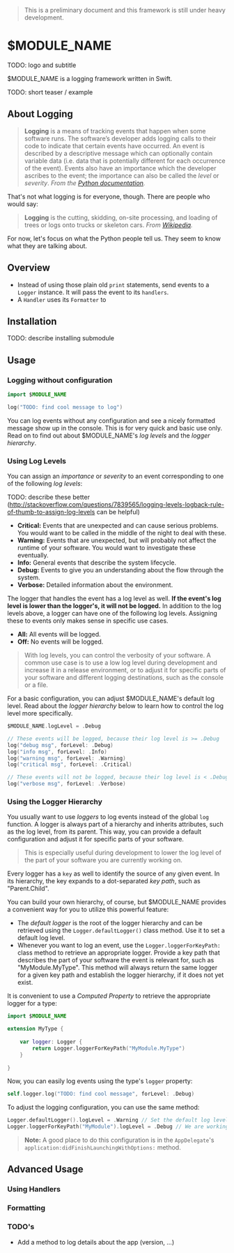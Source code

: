 > This is a preliminary document and this framework is still under heavy development.

# $MODULE_NAME

TODO: logo and subtitle

$MODULE_NAME is a logging framework written in Swift.

TODO: short teaser / example


## About Logging

> **Logging** is a means of tracking events that happen when some software runs. The software’s developer adds logging calls to their code to indicate that certain events have occurred. An event is described by a descriptive message which can optionally contain variable data (i.e. data that is potentially different for each occurrence of the event). Events also have an importance which the developer ascribes to the event; the importance can also be called the *level* or *severity*. *From the [Python documentation](https://docs.python.org/2/library/logging.html).*

That's not what logging is for everyone, though. There are people who would say:

> **Logging** is the cutting, skidding, on-site processing, and loading of trees or logs onto trucks or skeleton cars. *From [Wikipedia](http://en.wikipedia.org/wiki/Logging).*

For now, let's focus on what the Python people tell us. They seem to know what they are talking about.


## Overview

- Instead of using those plain old `print` statements, send events to a `Logger` instance. It will pass the event to its `handlers`.
- A `Handler` uses its `Formatter` to 


## Installation

TODO: describe installing submodule


## Usage

### Logging without configuration

```swift
import $MODULE_NAME

log("TODO: find cool message to log")
```

You can log events without any configuration and see a nicely formatted message show up in the console. This is for very quick and basic use only. Read on to find out about $MODULE_NAME's *log levels* and the *logger hierarchy*.

### Using Log Levels

You can assign an *importance* or *severity* to an event corresponding to one of the following *log levels*:

TODO: describe these better (http://stackoverflow.com/questions/7839565/logging-levels-logback-rule-of-thumb-to-assign-log-levels can be helpful)

- **Critical:** Events that are unexpected and can cause serious problems. You would want to be called in the middle of the night to deal with these.
- **Warning:** Events that are unexpected, but will probably not affect the runtime of your software. You would want to investigate these eventually.
- **Info:** General events that describe the system lifecycle.
- **Debug:** Events to give you an understanding about the flow through the system.
- **Verbose:** Detailed information about the environment.

The logger that handles the event has a log level as well. **If the event's log level is lower than the logger's, it will not be logged.** In addition to the log levels above, a logger can have one of the following log levels. Assigning these to events only makes sense in specific use cases.

- **All:** All events will be logged.
- **Off:** No events will be logged.

> With log levels, you can control the verbosity of your software. A common use case is to use a low log level during development and increase it in a release environment, or to adjust it for specific parts of your software and different logging destinations, such as the console or a file.

For a basic configuration, you can adjust $MODULE_NAME's default log level. Read about the *logger hierarchy* below to learn how to control the log level more specifically.

```swift
$MODULE_NAME.logLevel = .Debug

// These events will be logged, because their log level is >= .Debug
log("debug msg", forLevel: .Debug)
log("info msg", forLevel: .Info)	
log("warning msg", forLevel: .Warning)	
log("critical msg", forLevel: .Critical)	

// These events will not be logged, because their log level is < .Debug
log("verbose msg", forLevel: .Verbose)
```

### Using the Logger Hierarchy

You usually want to use *loggers* to log events instead of the global `log` function. A logger is always part of a hierarchy and inherits attributes, such as the log level, from its parent. This way, you can provide a default configuration and adjust it for specific parts of your software.

> This is especially useful during development to lower the log level of the part of your software you are currently working on.

Every logger has a `key` as well to identify the source of any given event. In its hierarchy, the key expands to a dot-separated *key path*, such as "Parent.Child".

You can build your own hierarchy, of course, but $MODULE_NAME provides a convenient way for you to utilize this powerful feature:

- The *default logger* is the root of the logger hierarchy and can be retrieved using the `Logger.defaultLogger()` class method. Use it to set a default log level.
- Whenever you want to log an event, use the `Logger.loggerForKeyPath:` class method to retrieve an appropriate logger. Provide a key path that describes the part of your software the event is relevant for, such as "MyModule.MyType". This method will always return the same logger for a given key path and establish the logger hierarchy, if it does not yet exist.

It is convenient to use a *Computed Property* to retrieve the appropriate logger for a type:

```swift
import $MODULE_NAME

extension MyType {
	
	var logger: Logger {
		return Logger.loggerForKeyPath("MyModule.MyType")
	}
	
}
```

Now, you can easily log events using the type's `logger` property:

```swift
self.logger.log("TODO: find cool message", forLevel: .Debug)
```

To adjust the logging configuration, you can use the same method:

```swift
Logger.defaultLogger().logLevel = .Warning // Set the default log level to .Warning
Logger.loggerForKeyPath("MyModule").logLevel = .Debug // We are working on this part of the software, so set its log level to .Debug
```

> **Note:** A good place to do this configuration is in the `AppDelegate`'s `application:didFinishLaunchingWithOptions:` method.

## Advanced Usage

### Using Handlers

### Formatting

### TODO's

- Add a method to log details about the app (version, ...)